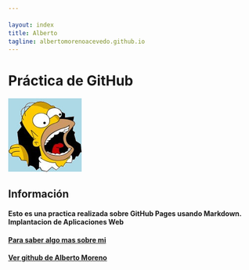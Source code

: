 ```yaml
---

layout: index
title: Alberto
tagline: albertomorenoacevedo.github.io
---
```

# Práctica de GitHub

![imagen](foto1.jpg) 
   
## Información
#### Esto es una practica realizada sobre GitHub Pages usando Markdown. Implantacion de Aplicaciones Web

#### [Para saber algo mas sobre mi](/about)
#### [Ver github de Alberto Moreno](https://github.com/albertomorenoacevedo)
